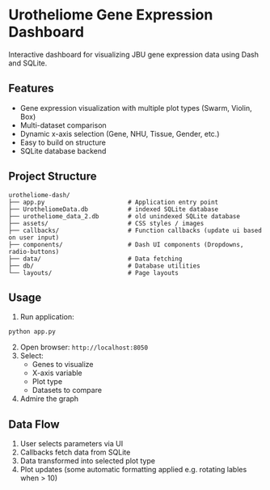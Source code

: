 # Urotheliome Gene Expression Dashboard

Interactive dashboard for visualizing JBU gene expression data using Dash and SQLite.

## Features

- Gene expression visualization with multiple plot types (Swarm, Violin, Box)
- Multi-dataset comparison
- Dynamic x-axis selection (Gene, NHU, Tissue, Gender, etc.)
- Easy to build on structure
- SQLite database backend

## Project Structure

```
urotheliome-dash/
├── app.py                       # Application entry point
├── UrotheliomeData.db           # indexed SQLite database
├── urotheliome_data_2.db        # old unindexed SQLite database
├── assets/                      # CSS styles / images
├── callbacks/                   # Function callbacks (update ui based on user input)
├── components/                  # Dash UI components (Dropdowns, radio-buttons)
├── data/                        # Data fetching
├── db/                          # Database utilities
└── layouts/                     # Page layouts
```

## Usage

1. Run application:
```bash
python app.py
```
2. Open browser: `http://localhost:8050`
3. Select:
   - Genes to visualize
   - X-axis variable
   - Plot type
   - Datasets to compare
4. Admire the graph

## Data Flow

1. User selects parameters via UI
2. Callbacks fetch data from SQLite
3. Data transformed into selected plot type
4. Plot updates (some automatic formatting applied e.g. rotating lables when > 10)